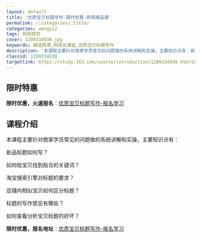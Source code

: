 ```yaml
---
layout: default
title: '优质宝贝标题写作-限时优惠-网易精品课'
permalink: /:categories/:title/
categories: wangyi2
tags: 网易提供
cover: 1209334938.jpg
keywords: 精选网课,网易云课堂,优质宝贝标题写作
description: '本课程主要针对商家学员常见的问题做的系统讲解和实操，主要知识点有：新品标题如何写？如何给宝贝找到贴合的关键词？淘宝搜索引'
classid: 1209334938
targetlink: https://study.163.com/course/introduction/1209334938.htm?share=1&shareId=1025206652&utm_campaign=share&utm_medium=iphoneShare&utm_source=&utm_u=1025206652
---
```


## 限时特惠

**限时优惠，火速报名**：[优质宝贝标题写作-报名学习](https://study.163.com/course/introduction/1209334938.htm?share=1&shareId=1025206652&utm_campaign=share&utm_medium=iphoneShare&utm_source=&utm_u=1025206652)

## 课程介绍

本课程主要针对商家学员常见的问题做的系统讲解和实操，主要知识点有：

新品标题如何写？

如何给宝贝找到贴合的关键词？

淘宝搜索引擎对标题的要求？

店铺内相似宝贝如何区分标题？

标题的写作禁忌有哪些？

如何查看分析宝贝标题的好坏？

**限时优惠，报名地址**：[优质宝贝标题写作-报名学习](https://study.163.com/course/introduction/1209334938.htm?share=1&shareId=1025206652&utm_campaign=share&utm_medium=iphoneShare&utm_source=&utm_u=1025206652)

